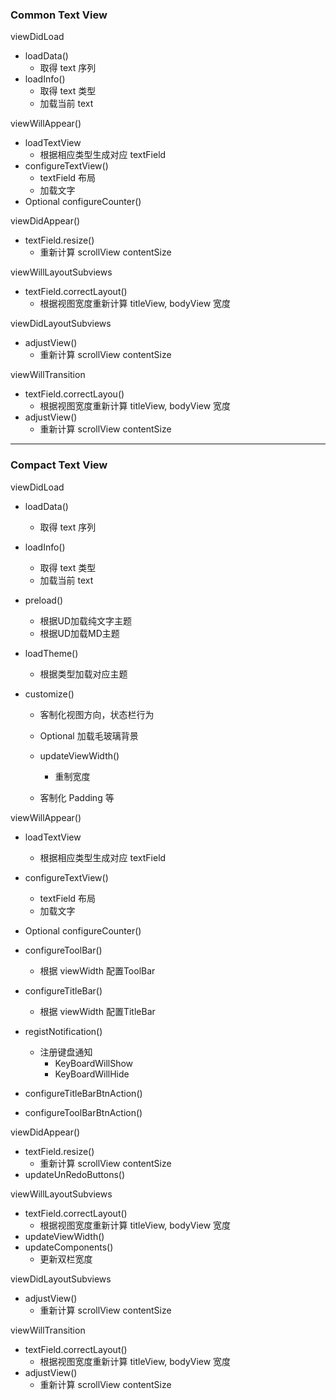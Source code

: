 ### Common Text View

viewDidLoad

- loadData() 
  - 取得 text 序列
- loadInfo() 
  - 取得 text 类型
  - 加载当前 text

viewWillAppear() 

- loadTextView
  - 根据相应类型生成对应 textField
- configureTextView()
  - textField 布局
  - 加载文字
- Optional configureCounter()

viewDidAppear() 

- textField.resize() 
  - 重新计算 scrollView contentSize

viewWillLayoutSubviews

- textField.correctLayout()
  - 根据视图宽度重新计算 titleView, bodyView 宽度

viewDidLayoutSubviews

- adjustView()
  - 重新计算 scrollView contentSize

viewWillTransition

- textField.correctLayou()
  - 根据视图宽度重新计算 titleView, bodyView 宽度
- adjustView()
  - 重新计算 scrollView contentSize

---

### Compact Text View

viewDidLoad

- loadData() 
  - 取得 text 序列
- loadInfo() 
  - 取得 text 类型
  - 加载当前 text
- preload()
  - 根据UD加载纯文字主题
  - 根据UD加载MD主题

- loadTheme()
  - 根据类型加载对应主题

- customize()
  - 客制化视图方向，状态栏行为
  - Optional 加载毛玻璃背景
  - updateViewWidth() 
    - 重制宽度

  - 客制化 Padding 等


viewWillAppear() 

- loadTextView
  - 根据相应类型生成对应 textField
- configureTextView()
  - textField 布局
  - 加载文字
- Optional configureCounter()
- configureToolBar()
  - 根据 viewWidth 配置ToolBar

- configureTitleBar()
  - 根据 viewWidth 配置TitleBar

- registNotification()
  - 注册键盘通知
    - KeyBoardWillShow
    - KeyBoardWillHide

- configureTitleBarBtnAction()
- configureToolBarBtnAction()

viewDidAppear() 

- textField.resize() 
  - 重新计算 scrollView contentSize
- updateUnRedoButtons()

viewWillLayoutSubviews

- textField.correctLayout()
  - 根据视图宽度重新计算 titleView, bodyView 宽度
- updateViewWidth()
- updateComponents()
  - 更新双栏宽度


viewDidLayoutSubviews

- adjustView()
  - 重新计算 scrollView contentSize

viewWillTransition

- textField.correctLayout()
  - 根据视图宽度重新计算 titleView, bodyView 宽度
- adjustView()
  - 重新计算 scrollView contentSize
